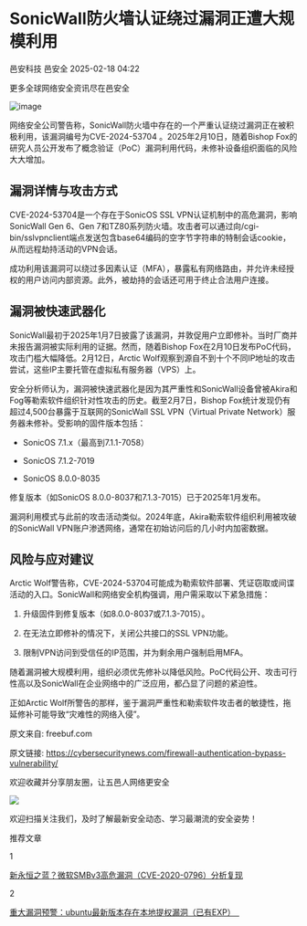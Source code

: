 #  SonicWall防火墙认证绕过漏洞正遭大规模利用   
邑安科技  邑安全   2025-02-18 04:22  
  
更多全球网络安全资讯尽在邑安全  
  
![image](https://mmbiz.qpic.cn/mmbiz_jpg/1N39PtINn8siciaZfAAiaQdMG0rpiaM7sBhQMvaecQxSespVyPvbNTYGIzx9kDuiagPRTkyVafeZtZHmFGlJyBIBUnw/640?wx_fmt=jpeg&from=appmsg "")  
  
网络安全公司警告称，SonicWall防火墙中存在的一个严重认证绕过漏洞正在被积极利用，该漏洞编号为CVE-2024-53704 。2025年2月10日，随着Bishop Fox的研究人员公开发布了概念验证（PoC）漏洞利用代码，未修补设备组织面临的风险大大增加。  
## 漏洞详情与攻击方式  
  
CVE-2024-53704是一个存在于SonicOS SSL VPN认证机制中的高危漏洞，影响SonicWall Gen 6、Gen 7和TZ80系列防火墙。攻击者可以通过向/cgi-bin/sslvpnclient端点发送包含base64编码的空字节字符串的特制会话cookie，从而远程劫持活动的VPN会话。  
  
成功利用该漏洞可以绕过多因素认证（MFA），暴露私有网络路由，并允许未经授权的用户访问内部资源。此外，被劫持的会话还可用于终止合法用户连接。  
## 漏洞被快速武器化  
  
SonicWall最初于2025年1月7日披露了该漏洞，并敦促用户立即修补。当时厂商并未报告漏洞被实际利用的证据。然而，随着Bishop Fox在2月10日发布PoC代码，攻击门槛大幅降低。2月12日，Arctic Wolf观察到源自不到十个不同IP地址的攻击尝试，这些IP主要托管在虚拟私有服务器（VPS）上。  
  
安全分析师认为，漏洞被快速武器化是因为其严重性和SonicWall设备曾被Akira和Fog等勒索软件组织针对性攻击的历史。截至2月7日，Bishop Fox统计发现仍有超过4,500台暴露于互联网的SonicWall SSL VPN（Virtual Private Network）服务器未修补。受影响的固件版本包括：  
- SonicOS 7.1.x（最高到7.1.1-7058）  
  
- SonicOS 7.1.2-7019  
  
- SonicOS 8.0.0-8035  
  
修复版本（如SonicOS 8.0.0-8037和7.1.3-7015）已于2025年1月发布。  
  
漏洞利用模式与此前的攻击活动类似。2024年底，Akira勒索软件组织利用被攻破的SonicWall VPN账户渗透网络，通常在初始访问后的几小时内加密数据。  
## 风险与应对建议  
  
Arctic Wolf警告称，CVE-2024-53704可能成为勒索软件部署、凭证窃取或间谍活动的入口。SonicWall和网络安全机构强调，用户需采取以下紧急措施：  
1. 升级固件到修复版本（如8.0.0-8037或7.1.3-7015）。  
  
1. 在无法立即修补的情况下，关闭公共接口的SSL VPN功能。  
  
1. 限制VPN访问到受信任的IP范围，并为剩余用户强制启用MFA。  
  
随着漏洞被大规模利用，组织必须优先修补以降低风险。PoC代码公开、攻击可行性高以及SonicWall在企业网络中的广泛应用，都凸显了问题的紧迫性。  
  
正如Arctic Wolf所警告的那样，鉴于漏洞严重性和勒索软件攻击者的敏捷性，拖延修补可能导致“灾难性的网络入侵”。  
  
原文来自: freebuf.com  
  
原文链接: https://cybersecuritynews.com/firewall-authentication-bypass-vulnerability/  
  
欢迎收藏并分享朋友圈，让五邑人网络更安全  
  
![](https://mmbiz.qpic.cn/mmbiz_jpg/1N39PtINn8tD9ic928O6vIrMg4fuib48e1TsRj9K9Cz7RZBD2jjVZcKm1N4QrZ4bwBKZic5crOdItOcdDicPd3yBSg/640?wx_fmt=jpeg "")  
  
欢迎扫描关注我们，及时了解最新安全动态、学习最潮流的安全姿势！  
  
推荐文章  
  
1  
  
[新永恒之蓝？微软SMBv3高危漏洞（CVE-2020-0796）分析复现](http://mp.weixin.qq.com/s?__biz=MzUyMzczNzUyNQ==&mid=2247488913&idx=1&sn=acbf595a4a80dcaba647c7a32fe5e06b&chksm=fa39554bcd4edc5dc90019f33746404ab7593dd9d90109b1076a4a73f2be0cb6fa90e8743b50&scene=21#wechat_redirect)  
  
  
2  
  
[重大漏洞预警：ubuntu最新版本存在本地提权漏洞（已有EXP）　](http://mp.weixin.qq.com/s?__biz=MzUyMzczNzUyNQ==&mid=2247483652&idx=1&sn=b2f2ec90db499e23cfa252e9ee743265&chksm=fa3941decd4ec8c83a268c3480c354a621d515262bcbb5f35e1a2dde8c828bdc7b9011cb5072&scene=21#wechat_redirect)  
  
  
  
  

